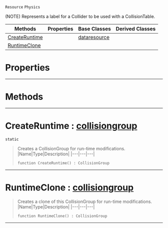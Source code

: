  `Resource` `Physics`



(NOTE) Represents a label for a Collider to be used with a CollisionTable.

|Methods|Properties|Base Classes|Derived Classes|
|---|---|---|---|
|[ CreateRuntime](https://github.com/dragonCASTjosh/PlasmaDocs/blob/master/code_reference/class_reference/collisiongroup.markdown#createruntime-plasma-engin)| |[dataresource](https://github.com/dragonCASTjosh/PlasmaDocs/blob/master/code_reference/class_reference/dataresource.markdown)| |
|[ RuntimeClone](https://github.com/dragonCASTjosh/PlasmaDocs/blob/master/code_reference/class_reference/collisiongroup.markdown#runtimeclone-plasma-engine)| | | |


 #  Properties


---  
 #  Methods


---  
 #  CreateRuntime : [collisiongroup](https://github.com/dragonCASTjosh/PlasmaDocs/blob/master/code_reference/class_reference/collisiongroup.markdown)

 `static`

> Creates a CollisionGroup for run-time modifications.
> |Name|Type|Description|
> |---|---|---|
> ``` lang=cpp, name=Lightning
> function CreateRuntime() : CollisionGroup
> ``` 


---  
 #  RuntimeClone : [collisiongroup](https://github.com/dragonCASTjosh/PlasmaDocs/blob/master/code_reference/class_reference/collisiongroup.markdown)

> Creates a clone of this CollisionGroup for run-time modifications.
> |Name|Type|Description|
> |---|---|---|
> ``` lang=cpp, name=Lightning
> function RuntimeClone() : CollisionGroup
> ``` 


---  
 

 